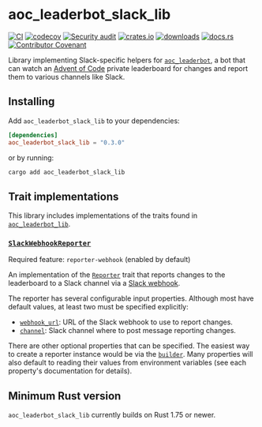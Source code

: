 # aoc_leaderbot_slack_lib

[![CI](https://github.com/clechasseur/aoc_leaderbot/actions/workflows/ci.yml/badge.svg?branch=main&event=push)](https://github.com/clechasseur/aoc_leaderbot/actions/workflows/ci.yml) [![codecov](https://codecov.io/gh/clechasseur/aoc_leaderbot/branch/main/graph/badge.svg?token=qSFdAkbb8U)](https://codecov.io/gh/clechasseur/aoc_leaderbot) [![Security audit](https://github.com/clechasseur/aoc_leaderbot/actions/workflows/audit-check.yml/badge.svg?branch=main)](https://github.com/clechasseur/aoc_leaderbot/actions/workflows/audit-check.yml) [![crates.io](https://img.shields.io/crates/v/aoc_leaderbot_slack_lib.svg)](https://crates.io/crates/aoc_leaderbot_slack_lib) [![downloads](https://img.shields.io/crates/d/aoc_leaderbot_slack_lib.svg)](https://crates.io/crates/aoc_leaderbot_slack_lib) [![docs.rs](https://img.shields.io/badge/docs-latest-blue.svg)](https://docs.rs/aoc_leaderbot_slack_lib) [![Contributor Covenant](https://img.shields.io/badge/Contributor%20Covenant-2.1-4baaaa.svg)](../CODE_OF_CONDUCT.md)

Library implementing Slack-specific helpers for [`aoc_leaderbot`](https://github.com/clechasseur/aoc_leaderbot), a bot that can watch an [Advent of Code](https://adventofcode.com/) private leaderboard for changes and report them to various channels like Slack.

## Installing

Add `aoc_leaderbot_slack_lib` to your dependencies:

```toml
[dependencies]
aoc_leaderbot_slack_lib = "0.3.0"
```

or by running:

```bash
cargo add aoc_leaderbot_slack_lib
```

## Trait implementations

This library includes implementations of the traits found in [`aoc_leaderbot_lib`](https://crates.io/crates/aoc_leaderbot_lib).

### [`SlackWebhookReporter`](https://docs.rs/aoc_leaderbot_slack_lib/latest/aoc_leaderbot_slack_lib/leaderbot/reporter/slack/webhook/struct.SlackWebhookReporter.html)

Required feature: `reporter-webhook` (enabled by default)

An implementation of the [`Reporter`](https://docs.rs/aoc_leaderbot_lib/latest/aoc_leaderbot_lib/leaderbot/trait.Reporter.html) trait that reports changes to the leaderboard to a Slack channel via a [Slack webhook](https://api.slack.com/messaging/webhooks).

The reporter has several configurable input properties.
Although most have default values, at least two must be specified explicitly:

* [`webhook_url`](https://docs.rs/aoc_leaderbot_slack_lib/latest/aoc_leaderbot_slack_lib/leaderbot/reporter/slack/webhook/struct.SlackWebhookReporterBuilder.html#method.webhook_url): URL of the Slack webhook to use to report changes.
* [`channel`](https://docs.rs/aoc_leaderbot_slack_lib/latest/aoc_leaderbot_slack_lib/leaderbot/reporter/slack/webhook/struct.SlackWebhookReporterBuilder.html#method.channel): Slack channel where to post message reporting changes.

There are other optional properties that can be specified.
The easiest way to create a reporter instance would be via the [`builder`](https://docs.rs/aoc_leaderbot_slack_lib/latest/aoc_leaderbot_slack_lib/leaderbot/reporter/slack/webhook/struct.SlackWebhookReporter.html#method.builder).
Many properties will also default to reading their values from environment variables (see each property's documentation for details).

## Minimum Rust version

`aoc_leaderbot_slack_lib` currently builds on Rust 1.75 or newer.
